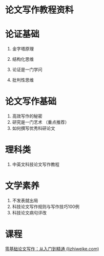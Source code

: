 # 论文写作教程资料

# 论证基础

1. 金字塔原理

2. 结构化思维

3. 论证是一门学问

4. 批判性思维

# 论文写作基础

1. 高效写作的秘密
2. 研究是一门艺术 （重点推荐）
3. 如何撰写优秀科研论文

# 理科类

1. 中英文科技论文写作教程

# 文学素养

1. 不发表就出局
2. 科技论文写作规则与写作技巧100例
3. 科技论文病句评改

# 课程

[零基础论文写作：从入门到精通 (lizhiweike.com)](https://m.lizhiweike.com/channel2/981052?st=sharelink&inviter_id=53247599&share_platform=app)

‍
